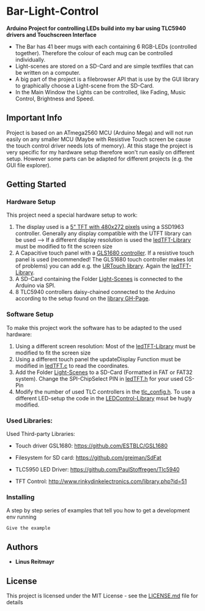 # Bar-Light-Control

**Arduino Project for controlling LEDs build into my bar using TLC5940 drivers and Touchscreen Interface**
* The Bar has 41 beer mugs with each containing 6 RGB-LEDs (controlled together). Therefore the colour of each mug can be controlled individually.
* Light-scenes are stored on a SD-Card and are simple textfiles that can be written on a computer.
* A big part of the project is a filebrowser API that is use by the GUI library to graphically choose a Light-scene from the SD-Card.
* In the Main Window the Lights can be controlled, like Fading, Music Control, Brightness and Speed.

## Important Info
Project is based on an ATmega2560 MCU (Arduino Mega) and will not run easily on any smaller MCU (Maybe with Resistive Touch screen be cause the touch control driver needs lots of memory). 
At this stage the project is very specific for my hardware setup therefore won't run easily on different setup. However some parts can be adapted for different projects (e.g. the GUI file explorer).


## Getting Started

### Hardware Setup

This project need a special hardware setup to work:
1. The display used is a [5" TFT with 480x272 pixels](https://www.buydisplay.com/default/5-tft-ssd1963-lcd-module-touch-screen-display-480x272-mcu-arduino) using a SSD1963 controller.
Generally any display compatible with the UTFT library can be used --> If a different display resolution is used the [ledTFT-Library](Libraries/ledTFT/) must be modified to fit the screen size
2. A Capacitive touch panel with a [GLS1680 controller](https://linux-sunxi.org/GSL1680).
If a resistive touch panel is used (recommended! The GLS1680 touch controller makes lot of problems) you can add e.g. the [URTouch library](http://www.rinkydinkelectronics.com/library.php?id=92). Again the [ledTFT-Library](Libraries/ledTFT/).
3. A SD-Card containing the Folder [Light-Scenes](Light-Scenes) is connected to the Arduino via SPI.
4. 8 TLC5940 controllers daisy-chained connected to the Arduino according to the setup found on the [library GH-Page](https://github.com/PaulStoffregen/Tlc5940).

### Software Setup

To make this project work the software has to be adapted to the used hardware:
1. Using a different screen resolution: Most of the [ledTFT-Library](Libraries/ledTFT/) must be modified to fit the screen size
2. Using a different touch panel the updateDisplay Function must be modified in [ledTFT.c](Libraries/ledTFT/ledTFT.c) to read the coordinates.
3. Add the Folder [Light-Scenes](Light-Scenes) to a SD-Card (Formatted in FAT or FAT32 system). Change the SPI-ChipSelect PIN in [ledTFT.h](Libraries/ledTFT/ledTFT.h) for your used CS-Pin
4. Modify the number of used TLC controllers in the [tlc_config.h](Libraries/Tlc5940/tlc_config.h). To use a different LED-setup the code in the [LEDControl-Library](Libraries/LEDControl) msut be hugly modified.


### Used Libraries:

Used Third-party Libraries:
- Touch driver GSL1680:
https://github.com/ESTBLC/GSL1680

- Filesystem for SD card:
https://github.com/greiman/SdFat

- TLC5950 LED Driver:
https://github.com/PaulStoffregen/Tlc5940

- TFT Control:
http://www.rinkydinkelectronics.com/library.php?id=51

### Installing

A step by step series of examples that tell you how to get a development env running

```
Give the example
```


## Authors

* **Linus Reitmayr**

## License

This project is licensed under the MIT License - see the [LICENSE.md](LICENSE.md) file for details
